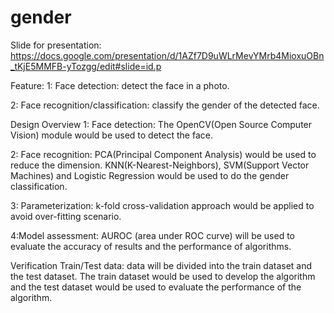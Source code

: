 # gender

Slide for presentation: https://docs.google.com/presentation/d/1AZf7D9uWLrMevYMrb4MioxuOBn_tKjE5MMFB-yTozgg/edit#slide=id.p

Feature:
1: Face detection: detect the face in a photo.

2: Face recognition/classification: classify the gender of the detected face.

Design Overview
1: Face detection: The OpenCV(Open Source Computer Vision) module would be used to detect the face.

2: Face recognition: PCA(Principal Component Analysis) would be used to reduce the dimension. KNN(K-Nearest-Neighbors), SVM(Support Vector Machines) and Logistic Regression would be used to do the gender classification.

3: Parameterization: k-fold cross-validation approach would be applied to avoid over-fitting scenario.

4:Model assessment: AUROC (area under ROC curve) will be used to evaluate the accuracy of results and the performance of algorithms.

Verification
Train/Test data: data will be divided into the train dataset and the test dataset. The train dataset would be used to develop the algorithm and the test dataset would be used to evaluate the performance of the algorithm.

